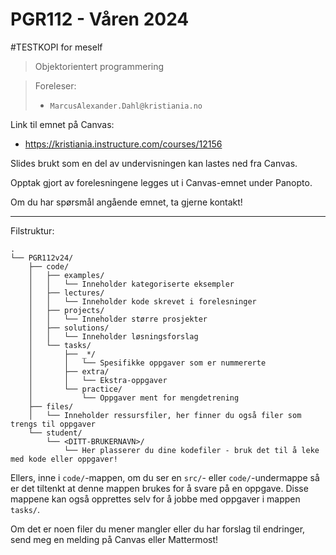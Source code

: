 # PGR112 - Våren 2024
#TESTKOPI for meself

> Objektorientert programmering

> Foreleser:
> - `MarcusAlexander.Dahl@kristiania.no`

Link til emnet på Canvas:
- https://kristiania.instructure.com/courses/12156

Slides brukt som en del av undervisningen kan lastes ned fra Canvas.

Opptak gjort av forelesningene legges ut i Canvas-emnet under Panopto.

Om du har spørsmål angående emnet, ta gjerne kontakt!

---

Filstruktur:

```
.
└── PGR112v24/
    ├── code/
    │   ├── examples/
    │   │   └── Inneholder kategoriserte eksempler 
    │   ├── lectures/
    │   │   └── Inneholder kode skrevet i forelesninger
    │   ├── projects/
    │   │   └── Inneholder større prosjekter
    │   ├── solutions/
    │   │   └── Inneholder løsningsforslag
    │   └── tasks/
    │       ├── _*/
    │       │   └── Spesifikke oppgaver som er nummererte
    │       ├── extra/
    │       │   └── Ekstra-oppgaver
    │       └── practice/
    │           └── Oppgaver ment for mengdetrening
    ├── files/
    │   └── Inneholder ressursfiler, her finner du også filer som trengs til oppgaver
    └── student/
        └── <DITT-BRUKERNAVN>/
            └── Her plasserer du dine kodefiler - bruk det til å leke med kode eller oppgaver!
```

Ellers, inne i `code/`-mappen, om du ser en `src/`- eller `code/`-undermappe så er det tiltenkt at denne mappen brukes for å svare på en oppgave.
Disse mappene kan også opprettes selv for å jobbe med oppgaver i mappen `tasks/`.

Om det er noen filer du mener mangler eller du har forslag til endringer, send meg en melding på Canvas eller Mattermost!





